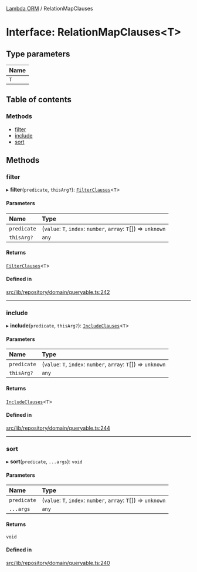 [Lambda ORM](../README.md) / RelationMapClauses

# Interface: RelationMapClauses\<T\>

## Type parameters

| Name |
| :------ |
| `T` |

## Table of contents

### Methods

- [filter](RelationMapClauses.md#filter)
- [include](RelationMapClauses.md#include)
- [sort](RelationMapClauses.md#sort)

## Methods

### filter

▸ **filter**(`predicate`, `thisArg?`): [`FilterClauses`](../classes/FilterClauses.md)\<`T`\>

#### Parameters

| Name | Type |
| :------ | :------ |
| `predicate` | (`value`: `T`, `index`: `number`, `array`: `T`[]) => `unknown` |
| `thisArg?` | `any` |

#### Returns

[`FilterClauses`](../classes/FilterClauses.md)\<`T`\>

#### Defined in

[src/lib/repository/domain/queryable.ts:242](https://github.com/lambda-orm/lambdaorm-base/blob/a58dda5e4f2d6e9b7ef66b6cca91cfc1db3470e3/src/lib/repository/domain/queryable.ts#L242)

___

### include

▸ **include**(`predicate`, `thisArg?`): [`IncludeClauses`](../classes/IncludeClauses.md)\<`T`\>

#### Parameters

| Name | Type |
| :------ | :------ |
| `predicate` | (`value`: `T`, `index`: `number`, `array`: `T`[]) => `unknown` |
| `thisArg?` | `any` |

#### Returns

[`IncludeClauses`](../classes/IncludeClauses.md)\<`T`\>

#### Defined in

[src/lib/repository/domain/queryable.ts:244](https://github.com/lambda-orm/lambdaorm-base/blob/a58dda5e4f2d6e9b7ef66b6cca91cfc1db3470e3/src/lib/repository/domain/queryable.ts#L244)

___

### sort

▸ **sort**(`predicate`, `...args`): `void`

#### Parameters

| Name | Type |
| :------ | :------ |
| `predicate` | (`value`: `T`, `index`: `number`, `array`: `T`[]) => `unknown` |
| `...args` | `any` |

#### Returns

`void`

#### Defined in

[src/lib/repository/domain/queryable.ts:240](https://github.com/lambda-orm/lambdaorm-base/blob/a58dda5e4f2d6e9b7ef66b6cca91cfc1db3470e3/src/lib/repository/domain/queryable.ts#L240)
